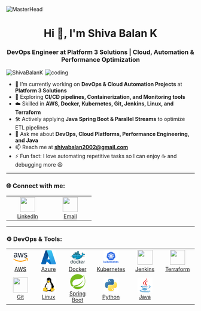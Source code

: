 ![MasterHead](https://appinventiv.com/wp-content/uploads/2024/05/hh.gif)
<h1 align="center">Hi 👋, I'm Shiva Balan K</h1>
<h3 align="center">DevOps Engineer at Platform 3 Solutions | Cloud, Automation & Performance Optimization</h3>
<img align="right" alt="coding" width="400" src="https://media.giphy.com/media/qgQUggAC3Pfv687qPC/giphy.gif">

<p align="left"> <img src="https://komarev.com/ghpvc/?username=ShivaBalanK&label=Profile%20views&color=0e75b6&style=flat" alt="ShivaBalanK" /> </p>

- 🔭 I’m currently working on **DevOps & Cloud Automation Projects** at **Platform 3 Solutions**  
- 🚀 Exploring **CI/CD pipelines, Containerization, and Monitoring tools**  
- ☁️ Skilled in **AWS, Docker, Kubernetes, Git, Jenkins, Linux, and Terraform**  
- 🛠️ Actively applying **Java Spring Boot & Parallel Streams** to optimize ETL pipelines  
- 💬 Ask me about **DevOps, Cloud Platforms, Performance Engineering, and Java**  
- 📫 Reach me at **shivabalan2002@gmail.com**  
- ⚡ Fun fact: I love automating repetitive tasks so I can enjoy ☕ and debugging more 😆  

---

<h3 align="left">🌐 Connect with me:</h3>

<table>
  <tr>
    <td align="center" width="100">
      <a href="https://linkedin.com/in/shivabalan-k" target="blank">
        <img src="https://raw.githubusercontent.com/rahuldkjain/github-profile-readme-generator/master/src/images/icons/Social/linked-in-alt.svg" height="40" width="40" />
        <br/> LinkedIn
      </a>
    </td>
    <td align="center" width="100">
      <a href="mailto:shivabalan2002@gmail.com" target="blank">
        <img src="https://cdn-icons-png.flaticon.com/512/732/732200.png" height="40" width="40" />
        <br/> Email
      </a>
    </td>
  </tr>
</table>


---

<h3 align="left">⚙️ DevOps & Tools:</h3>

<table>
  <tr>
    <td align="center" width="100">
      <a href="https://aws.amazon.com" target="_blank">
        <img src="https://raw.githubusercontent.com/devicons/devicon/master/icons/amazonwebservices/amazonwebservices-original-wordmark.svg" width="40" height="40"/><br> AWS
      </a>
    </td>
    <td align="center" width="100">
      <a href="https://azure.microsoft.com/" target="_blank">
        <img src="https://raw.githubusercontent.com/devicons/devicon/master/icons/azure/azure-original.svg" width="40" height="40"/><br> Azure
      </a>
    </td>
    <td align="center" width="100">
      <a href="https://www.docker.com/" target="_blank">
        <img src="https://raw.githubusercontent.com/devicons/devicon/master/icons/docker/docker-original-wordmark.svg" width="40" height="40"/><br> Docker
      </a>
    </td>
    <td align="center" width="100">
      <a href="https://kubernetes.io/" target="_blank">
        <img src="https://raw.githubusercontent.com/devicons/devicon/master/icons/kubernetes/kubernetes-plain-wordmark.svg" width="40" height="40"/><br> Kubernetes
      </a>
    </td>
    <td align="center" width="100">
      <a href="https://www.jenkins.io/" target="_blank">
        <img src="https://www.vectorlogo.zone/logos/jenkins/jenkins-icon.svg" width="40" height="40"/><br> Jenkins
      </a>
    </td>
    <td align="center" width="100">
      <a href="https://www.terraform.io/" target="_blank">
        <img src="https://www.vectorlogo.zone/logos/terraformio/terraformio-icon.svg" width="40" height="40"/><br> Terraform
      </a>
    </td>
    </tr>
  <tr>
    <td align="center" width="100">
      <a href="https://git-scm.com/" target="_blank">
        <img src="https://www.vectorlogo.zone/logos/git-scm/git-scm-icon.svg" width="40" height="40"/><br> Git
      </a>
    </td>
    <td align="center" width="100">
      <a href="https://www.linux.org/" target="_blank">
        <img src="https://raw.githubusercontent.com/devicons/devicon/master/icons/linux/linux-original.svg" width="40" height="40"/><br> Linux
      </a>
    </td>
    <td align="center" width="100">
      <a href="https://spring.io/projects/spring-boot" target="_blank">
        <img src="https://raw.githubusercontent.com/devicons/devicon/master/icons/spring/spring-original.svg" width="40" height="40"/><br> Spring Boot
      </a>
    </td>
    <td align="center" width="100">
      <a href="https://www.python.org" target="_blank">
        <img src="https://raw.githubusercontent.com/devicons/devicon/master/icons/python/python-original.svg" width="40" height="40"/><br> Python
      </a>
    </td>
    <td align="center" width="100">
      <a href="https://www.java.com" target="_blank">
        <img src="https://raw.githubusercontent.com/devicons/devicon/master/icons/java/java-original.svg" width="40" height="40"/><br> Java
      </a>
    </td>
  </tr>
</table>

